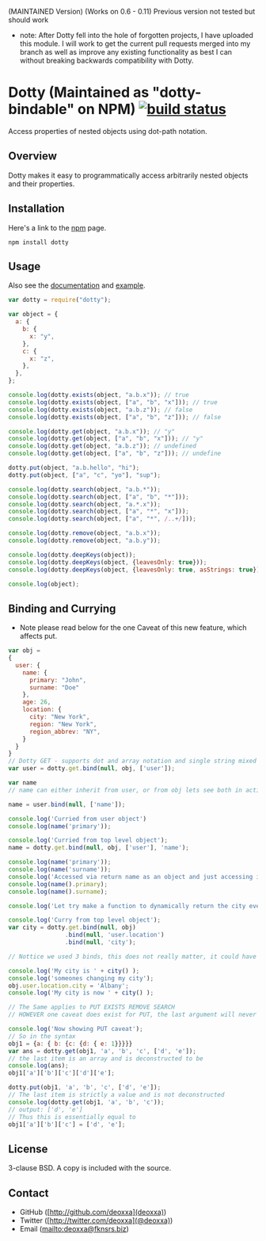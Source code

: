 (MAINTAINED Version) (Works on 0.6 - 0.11) Previous version not tested but should work
* note: After Dotty fell into the hole of forgotten projects, I have uploaded this module. I will work to get the current pull requests merged into my branch as well as improve any existing functionality as best I can without breaking backwards compatibility with Dotty.

Dotty (Maintained as "dotty-bindable" on NPM) [![build status](https://secure.travis-ci.org/miketheprogrammer/dotty.png)](http://travis-ci.org/miketheprogrammer/dotty)
=====

Access properties of nested objects using dot-path notation.

Overview
--------

Dotty makes it easy to programmatically access arbitrarily nested objects and
their properties.


Installation
------------

Here's a link to the [npm](https://npmjs.org/package/dotty) page. 

	npm install dotty


Usage
-----

Also see the [documentation](http://deoxxa.github.com/dotty/docs/) and
[example](example.js).

```javascript
var dotty = require("dotty");

var object = {
  a: {
    b: {
      x: "y",
    },
    c: {
      x: "z",
    },
  },
};

console.log(dotty.exists(object, "a.b.x")); // true
console.log(dotty.exists(object, ["a", "b", "x"])); // true
console.log(dotty.exists(object, "a.b.z")); // false
console.log(dotty.exists(object, ["a", "b", "z"])); // false

console.log(dotty.get(object, "a.b.x")); // "y"
console.log(dotty.get(object, ["a", "b", "x"])); // "y"
console.log(dotty.get(object, "a.b.z")); // undefined
console.log(dotty.get(object, ["a", "b", "z"])); // undefine

dotty.put(object, "a.b.hello", "hi");
dotty.put(object, ["a", "c", "yo"], "sup");

console.log(dotty.search(object, "a.b.*"));
console.log(dotty.search(object, ["a", "b", "*"]));
console.log(dotty.search(object, "a.*.x"));
console.log(dotty.search(object, ["a", "*", "x"]));
console.log(dotty.search(object, ["a", "*", /..+/]));

console.log(dotty.remove(object, "a.b.x"));
console.log(dotty.remove(object, "a.b.y"));

console.log(dotty.deepKeys(object));
console.log(dotty.deepKeys(object, {leavesOnly: true}));
console.log(dotty.deepKeys(object, {leavesOnly: true, asStrings: true}));

console.log(object);
```

Binding and Currying
----
- Note please read below for the one Caveat of this new feature, which affects put.
```javascript
var obj = 
{
  user: {
    name: {
      primary: "John",
      surname: "Doe"
    },
    age: 26,
    location: {
      city: "New York",
      region: "New York",
      region_abbrev: "NY",
    }
  }
}
// Dotty GET - supports dot and array notation and single string mixed in, as long as arguments length > 2
var user = dotty.get.bind(null, obj, ['user']);

var name
// name can either inherit from user, or from obj lets see both in action

name = user.bind(null, ['name']);

console.log('Curried from user object')
console.log(name('primary'));

console.log('Curried from top level object');
name = dotty.get.bind(null, obj, ['user'], 'name');

console.log(name('primary'));
console.log(name('surname'));
console.log('Accessed via return name as an object and just accessing its properties.');
console.log(name().primary);
console.log(name().surname);

console.log('Let try make a function to dynamically return the city even if it is changed from somewhere else in the program');

console.log('Curry from top level object');
var city = dotty.get.bind(null, obj)
                .bind(null, 'user.location')
                .bind(null, 'city');

// Nottice we used 3 binds, this does not really matter, it could have been one, it is just to prove the point of currying.

console.log('My city is ' + city() );
console.log('someones changing my city');
obj.user.location.city = 'Albany';
console.log('My city is now ' + city() );

// The Same applies to PUT EXISTS REMOVE SEARCH
// HOWEVER one caveat does exist for PUT, the last argument will never be deconstructed, it is strictly the value.

console.log('Now showing PUT caveat');
// So in the syntax
obj1 = {a: { b: {c: {d: { e: 1}}}}}
var ans = dotty.get(obj1, 'a', 'b', 'c', ['d', 'e']);
// the last item is an array and is deconstructed to be
console.log(ans);
obj1['a']['b']['c']['d']['e'];

dotty.put(obj1, 'a', 'b', 'c', ['d', 'e']);
// The last item is strictly a value and is not deconstructed
console.log(dotty.get(obj1, 'a', 'b', 'c'));
// output: ['d', 'e']
// Thus this is essentially equal to
obj1['a']['b']['c'] = ['d', 'e'];

```

License
-------

3-clause BSD. A copy is included with the source.

Contact
-------

* GitHub ([http://github.com/deoxxa](deoxxa))
* Twitter ([http://twitter.com/deoxxa](@deoxxa))
* Email ([mailto:deoxxa@fknsrs.biz](deoxxa@fknsrs.biz))

